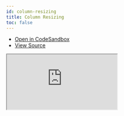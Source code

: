 ```yaml
---
id: column-resizing
title: Column Resizing
toc: false
---
```


- [Open in CodeSandbox](https://codesandbox.io/s/github/tannerlinsley/react-table/tree/v7/examples/column-resizing)
- [View Source](https://github.com/tannerlinsley/react-table/tree/v7/examples/column-resizing)

<iframe
  src="https://codesandbox.io/embed/github/tannerlinsley/react-table/tree/v7/examples/column-resizing?autoresize=1&fontsize=14&theme=dark"
  title="tannerlinsley/react-table: column-resizing"
  sandbox="allow-forms allow-modals allow-popups allow-presentation allow-same-origin allow-scripts"
  style={{
    width: '100%',
    height: '80vh',
    border: '0',
    borderRadius: 8,
    overflow: 'hidden',
    position: 'static',
    zIndex: 0,
  }}
></iframe>
